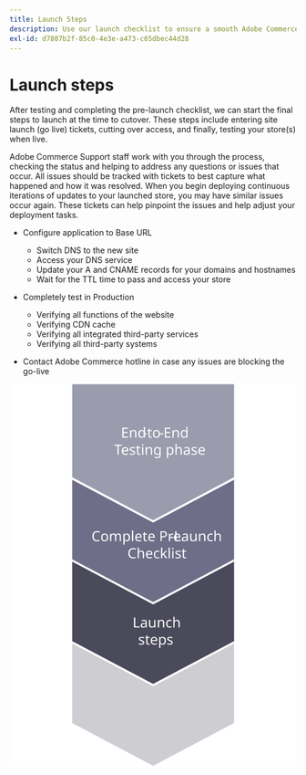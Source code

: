 ```yaml
---
title: Launch Steps
description: Use our launch checklist to ensure a smooth Adobe Commerce site implementation.
exl-id: d7807b2f-85c0-4e3e-a473-c65dbec44d28
---
```

# Launch steps

After testing and completing the pre-launch checklist, we can start the final steps to launch at the time to cutover. These steps include entering site launch (go live) tickets, cutting over access, and finally, testing your store(s) when live. 

Adobe Commerce Support staff work with you through the process, checking the status and helping to address any questions or issues that occur. All issues should be tracked with tickets to best capture what happened and how it was resolved. When you begin deploying continuous iterations of updates to your launched store, you may have similar issues occur again. These tickets can help pinpoint the issues and help adjust your deployment tasks.

- Configure application to Base URL 
  - Switch DNS to the new site 
  - Access your DNS service 
  - Update your A and CNAME records for your domains and hostnames 
  - Wait for the TTL time to pass and access your store 

- Completely test in Production 
  - Verifying all functions of the website 
  - Verifying CDN cache 
  - Verifying all integrated third-party services 
  - Verifying all third-party systems 

- Contact Adobe Commerce hotline in case any issues are blocking the go-live

![Diagram showing phase 3 of the launch process](../../assets/playbooks/launch-steps-3.svg)
